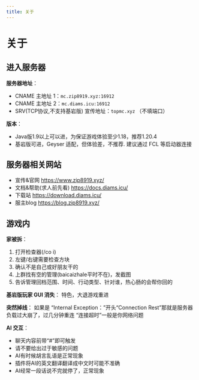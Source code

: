 ```yaml
---
title: 关于
---
```

# 关于

## 进入服务器

**服务器地址**：
- CNAME 主地址 1：`mc.zip8919.xyz:16912`
- CNAME 主地址 2：`mc.diams.icu:16912`
- SRV(TCP协议,不支持基岩版) 宣传地址：`topmc.xyz` （不填端口）

**版本**：
- Java版1.9以上可以进，为保证游戏体验至少1.18，推荐1.20.4
- 基岩版可进，Geyser 适配，但体验差，不推荐. 建议通过 FCL 等启动器连接

## 服务器相关网站

- 宣传&官网 https://www.zip8919.xyz/
- 文档&帮助(求人前先看) https://docs.diams.icu/
- 下载站 https://download.diams.icu/
- 服主blog https://blog.zip8919.xyz/

## 游戏内

**家被拆**：
1. 打开检查器(/co i)
2. 左键/右键需要检查方块
3. 确认不是自己或好朋友干的
4. 上群找有空的管理(baicaizhale平时不在)，发截图
5. 告诉管理回档范围、时间、行动类型、针对谁，热心肠的会帮你回的

**基岩版玩家 GUI 消失**：
特色，大退游戏重进

**突然掉线**：
如果是 “Internal Exception：”开头“Connection Rest”那就是服务器负载过大崩了，过几分钟重连
“连接超时”一般是你网络问题

**AI 交互**：
- 聊天内容前带“#”即可触发
- 请不要给出过于敏感的问题
- AI有时候胡言乱语是正常现象
- 插件将AI的英文翻译翻译成中文时可能不准确
- AI经常一段话说不完就停了，正常现象
